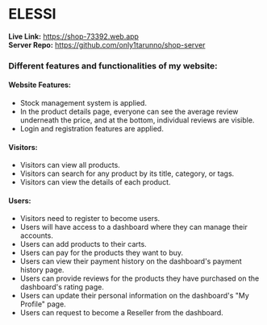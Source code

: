 # ELESSI

<strong>Live Link:</strong> https://shop-73392.web.app <br>
<strong>Server Repo:</strong> https://github.com/only1tarunno/shop-server

<h3>Different features and functionalities of my website:</h3>

<h4>Website Features:</h4>
<ul>
    <li>Stock management system is applied.</li>
    <li>In the product details page, everyone can see the average review underneath the price, and at the bottom, individual reviews are visible.</li>
    <li>Login and registration features are applied.</li>
</ul>

<h4>Visitors:</h4>
<ul>
    <li>Visitors can view all products.</li>
    <li>Visitors can search for any product by its title, category, or tags.</li>
    <li>Visitors can view the details of each product.</li>
</ul>

<h4>Users:</h4>
<ul>
    <li>Visitors need to register to become users.</li>
    <li>Users will have access to a dashboard where they can manage their accounts.</li>
    <li>Users can add products to their carts.</li>
    <li>Users can pay for the products they want to buy.</li>
    <li>Users can view their payment history on the dashboard's payment history page.</li>
    <li>Users can provide reviews for the products they have purchased on the dashboard's rating page.</li>
    <li>Users can update their personal information on the dashboard's "My Profile" page.</li>
    <li>Users can request to become a Reseller from the dashboard.</li>
</ul>
